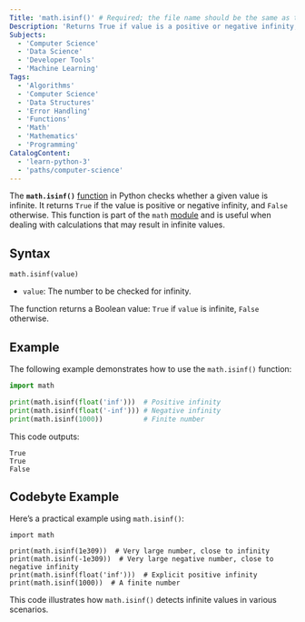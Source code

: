 ```yaml
---
Title: 'math.isinf()' # Required; the file name should be the same as the title, but lowercase, with dashes instead of spaces, and all punctuation removed
Description: 'Returns True if value is a positive or negative infinity, and False otherwise.' # Required; ideally under 150 characters and starts with a noun (used in search engine results and content previews)
Subjects: 
  - 'Computer Science'
  - 'Data Science'
  - 'Developer Tools'
  - 'Machine Learning'
Tags: 
  - 'Algorithms'
  - 'Computer Science'
  - 'Data Structures'
  - 'Error Handling'
  - 'Functions'
  - 'Math'
  - 'Mathematics'
  - 'Programming'
CatalogContent: 
  - 'learn-python-3'
  - 'paths/computer-science'
---
```


The **`math.isinf()`** [function](https://www.codecademy.com/resources/docs/python/functions) in Python checks whether a given value is infinite. It returns `True` if the value is positive or negative infinity, and `False` otherwise. This function is part of the `math` [module](https://www.codecademy.com/resources/docs/python/modules) and is useful when dealing with calculations that may result in infinite values.

## Syntax

```pseudo
math.isinf(value)
```

- `value`: The number to be checked for infinity.

The function returns a Boolean value: `True` if `value` is infinite, `False` otherwise.

## Example

The following example demonstrates how to use the `math.isinf()` function:

```py
import math

print(math.isinf(float('inf')))  # Positive infinity
print(math.isinf(float('-inf'))) # Negative infinity
print(math.isinf(1000))          # Finite number
```

This code outputs:

```shell
True
True
False
```

## Codebyte Example

Here’s a practical example using `math.isinf()`:

```codebyte/python
import math

print(math.isinf(1e309))  # Very large number, close to infinity
print(math.isinf(-1e309))  # Very large negative number, close to negative infinity
print(math.isinf(float('inf')))  # Explicit positive infinity
print(math.isinf(1000))  # A finite number
```

This code illustrates how `math.isinf()` detects infinite values in various scenarios.